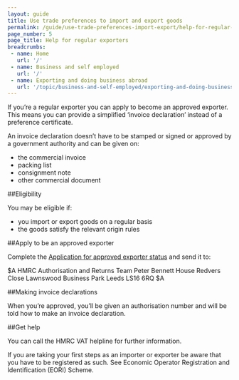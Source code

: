 ```yaml
---
layout: guide
title: Use trade preferences to import and export goods
permalink: /guide/use-trade-preferences-import-export/help-for-regular-exporters.html
page_number: 5
page_title: Help for regular exporters
breadcrumbs:
 - name: Home
   url: '/'
 - name: Business and self employed
   url: '/'
 - name: Exporting and doing business abroad
   url: '/topic/business-and-self-employed/exporting-and-doing-business-abroad.html'   
---
```


If you’re a regular exporter you can apply to become an approved exporter. This means you can provide a simplified ‘invoice declaration’ instead of a preference certificate. 

An invoice declaration doesn’t have to be stamped or signed or approved by a government authority and can be given on:

- the commercial invoice
- packing list
- consignment note
- other commercial document

##Eligibility

You may be eligible if:

- you import or export goods on a regular basis
- the goods satisfy the relevant origin rules

##Apply to be an approved exporter

Complete the [Application for approved exporter status](https://public-online.hmrc.gov.uk/lc/content/xfaforms/profiles/forms.html?contentRoot=repository:///Applications/Customs/1.0/C1454&template=C1454.xdp) and send it to: 

$A
HMRC Authorisation and Returns Team 
Peter Bennett House 
Redvers Close 
Lawnswood Business Park 
Leeds 
LS16 6RQ 
$A

##Making invoice declarations

When you’re approved, you’ll be given an authorisation number and will be told how to make an invoice declaration. 

##Get help

You can call the HMRC VAT helpline for further information.

If you are taking your first steps as an importer or exporter be aware that you have to be registered as such. See Economic Operator Registration and Identification (EORI) Scheme.



